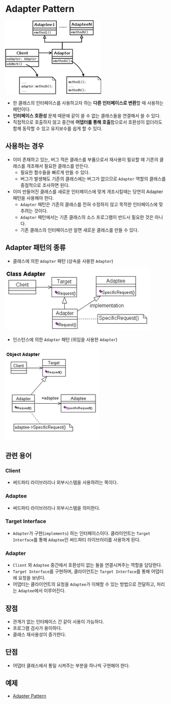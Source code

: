 # Adapter Pattern

![Adapter](Adapter.png)

- 한 클래스의 인터페이스를 사용하고자 하는 **다른 인터페이스로 변환**할 때 사용하는 패턴이다.
- **인터페이스 호환성** 문제 때문에 같이 쓸 수 없는 클래스들을 연결해서 쓸 수 있다.
- 직접적으로 호출하지 않고 중간에 **어댑터를 통해 호출**함으로서 호환성이 없더라도 함께 동작할 수 있고 유지보수를 쉽게 할 수 있다.

## 사용하는 경우
- 이미 존재하고 있는, 버그 적은 클래스를 부품으로서 재사용이 필요할 때 기존의 클래스를 개조해서 필요한 클래스를 만든다.
    - 필요한 함수들을 빠르게 만들 수 있다.
    - 버그가 발생해도 기존의 클래스에는 버그가 없으므로 `Adapter` 역할의 클래스를 중점적으로 조사하면 된다.
- 이미 만들어진 클래스를 새로운 인터페이스에 맞게 개조시킬때는 당연히 Adapter 패턴을 사용해야 한다.
    - `Adapter` 패턴은 기존의 클래스를 전혀 수정하지 않고 목적한 인터페이스에 맞추려는 것이다.
    - `Adapter` 패턴에서는 기존 클래스의 소스 프로그램이 반드시 필요한 것은 아니다.
    - 기존 클래스의 인터페이스만 알면 새로운 클래스를 만들 수 있다.

## Adapter 패턴의 종류
- 클래스에 의한 `Adapter` 패턴 (상속을 사용한 `Adapter`)

![ClassAdapter](ClassAdapter.png)

- 인스턴스에 의한 `Adapter` 패턴 (위임을 사용한 `Adapter`)

![ObjectAdapter](ObjectAdapter.png)

## 관련 용어
### Client
- 써드파티 라이브러리나 외부시스템을 사용하려는 쪽이다.

### Adaptee
- 써드파티 라이브러리나 외부시스템을 의미한다.

### Target Interface
- `Adapter`가 구현(`implements`) 하는 인터페이스이다. 클라이언트는 `Target Interface`를 통해 `Adaptee`인 써드파티 라이브러리를 사용하게 된다.

### Adapter
- `Client` 와 `Adaptee` 중간에서 호환성이 없는 둘을 연결시켜주는 역할을 담당한다.
- `Target Interface`를 구현하며, 클라이언트는 `Target Interface`를 통해 어댑터에 요청을 보낸다.
- 어댑터는 클라이언트의 요청을 `Adaptee`가 이해할 수 있는 방법으로 전달하고, 처리는 `Adaptee`에서 이루어진다.

## 장점
- 관계가 없는 인터페이스 간 같이 사용이 가능하다.
- 프로그램 검사가 용이하다.
- 클래스 재사용성이 증가한다.

## 단점
- 어댑터 클래스에서 통일 시켜주는 부분을 하나씩 구현해야 한다.

## 예제
- [Adapter Pattern](/StructuralPattern/Adapter/Adapter.cpp)